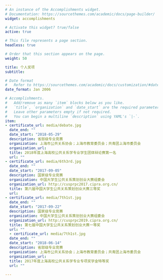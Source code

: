 ```yaml
---
# An instance of the Accomplishments widget.
# Documentation: https://sourcethemes.com/academic/docs/page-builder/
widget: accomplishments

# Activate this widget? true/false
active: true

# This file represents a page section.
headless: true

# Order that this section appears on the page.
weight: 50

title: 个人奖项
subtitle:

# Date format
#   Refer to https://sourcethemes.com/academic/docs/customization/#date-format
date_format: Jan 2006

# Accomplishments.
#   Add/remove as many `item` blocks below as you like.
#   `title`, `organization` and `date_start` are the required parameters.
#   Leave other parameters empty if not required.
#   You can begin a multiline `description` using YAML's `|-`.
item:
- certificate_url: media/debate.jpg
  date_end: ""
  date_start: "2018-05-29"
  description: 省部级专业竞赛
  organization: 上海市公共关系协会；上海市教育委员会；共青团上海市委员会
  organization_url: 
  title: 2018年度上海高校公共关系学专业学生团体辩论赛第一名
  url: ""
- certificate_url: media/6th3rd.jpg
  date_end: ""
  date_start: "2017-09-05"
  description: 国家级专业竞赛
  organization: 中国大学生公共关系策划创业大赛组委会
  organization_url: http://cusprpc2017.cipra.org.cn/
  title: 第六届中国大学生公共关系策划创业大赛三等奖
  url: 
- certificate_url: media/7th1st.jpg
  date_end: ""
  date_start: "2017-09-22"
  description: 国家级专业竞赛
  organization: 中国大学生公共关系策划创业大赛组委会
  organization_url: http://cusprpc2019.cipra.org.cn/
  title: 第七届中国大学生公共关系策划创业大赛一等奖
  url: ""
  - certificate_url: media/7th1st.jpg
  date_end: ""
  date_start: "2018-06-14"
  description: 省部级专业竞赛
  organization: 上海市公共关系协会；上海市教育委员会；共青团上海市委员会
  organization_url: 
  title: 2017年度上海高校公共关系学专业专项奖学金特等奖
  url: ""
  
---
```

